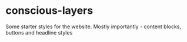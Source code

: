 # conscious-layers

Some starter styles for the website.
Mostly importantly - content blocks, buttons and headline styles